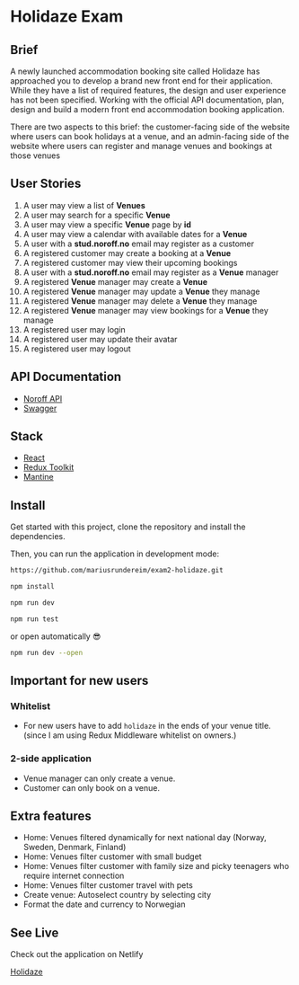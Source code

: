 # Holidaze Exam

## Brief

A newly launched accommodation booking site called Holidaze has approached you to develop a brand new front end for their application. While they have a list of required features, the design and user experience has not been specified. Working with the official API documentation, plan, design and build a modern front end accommodation booking application.

There are two aspects to this brief: the customer-facing side of the website where users can book holidays at a venue, and an admin-facing side of the website where users can register and manage venues and bookings at those venues

## User Stories

1. A user may view a list of **Venues**
2. A user may search for a specific **Venue**
3. A user may view a specific **Venue** page by **id**
4. A user may view a calendar with available dates for a **Venue**
5. A user with a **stud.noroff.no** email may register as a customer
6. A registered customer may create a booking at a **Venue**
7. A registered customer may view their upcoming bookings
8. A user with a **stud.noroff.no** email may register as a **Venue** manager
9. A registered **Venue** manager may create a **Venue**
10. A registered **Venue** manager may update a **Venue** they manage
11. A registered **Venue** manager may delete a **Venue** they manage
12. A registered **Venue** manager may view bookings for a **Venue** they manage
13. A registered user may login
14. A registered user may update their avatar
15. A registered user may logout

## API Documentation

- [Noroff API](https://docs.noroff.dev/docs/v2)
- [Swagger](https://v2.api.noroff.dev/docs/static/index.html)

## Stack

- [React](https://react.dev/)
- [Redux Toolkit](https://redux-toolkit.js.org/)
- [Mantine](https://mantine.dev/)

## Install

Get started with this project, clone the repository and install the dependencies.

Then, you can run the application in development mode:

```bash
https://github.com/mariusrundereim/exam2-holidaze.git
```

```bash
npm install
```

```bash
npm run dev
```

```bash
npm run test
```

or open automatically 😎

```bash
npm run dev --open
```

## Important for new users

### Whitelist

- For new users have to add `holidaze` in the ends of your venue title. (since I am using Redux Middleware whitelist on owners.)

### 2-side application

- Venue manager can only create a venue.
- Customer can only book on a venue.

## Extra features

- Home: Venues filtered dynamically for next national day (Norway, Sweden, Denmark, Finland)
- Home: Venues filter customer with small budget
- Home: Venues filter customer with family size and picky teenagers who require internet connection
- Home: Venues filter customer travel with pets
- Create venue: Autoselect country by selecting city
- Format the date and currency to Norwegian

## See Live

Check out the application on Netlify

[Holidaze](https://holidaze-exam2.netlify.app/)
